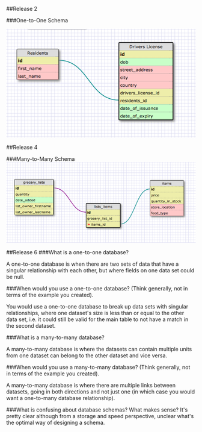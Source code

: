 ##Release 2

###One-to-One Schema

![One-to-One Schema](https://github.com/SashaTlr/phase-0/blob/master/week-8/imgs/one_to_one.png "One-to-One Schema")

##Release 4

###Many-to-Many Schema
![Many-to-Many Schema](https://github.com/SashaTlr/phase-0/blob/master/week-8/imgs/many_to_many.png "Many-to-Many Schema")

##Release 6
###What is a one-to-one database?

A one-to-one database is when there are two sets of data that have a singular relationship with each other, but where fields on one data set could be null.

###When would you use a one-to-one database? (Think generally, not in terms of the example you created).

You would use a one-to-one database to break up data sets with singular relationships, where one dataset's size is less than or equal to the other data set, i.e. it could still be valid for the main table to not have a match in the second dataset.

###What is a many-to-many database?

A many-to-many database is where the datasets can contain multiple units from one dataset can belong to the other dataset and vice versa.

###When would you use a many-to-many database? (Think generally, not in terms of the example you created).

A many-to-many database is where there are multiple links between datasets, going in both directions and not just one (in which case you would want a one-to-many database relationship).

###What is confusing about database schemas? What makes sense?
It's pretty clear although from a storage and speed perspective, unclear what's the optimal way of designing a schema.